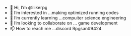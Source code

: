 - 👋 Hi, I’m @ilikerpg
- 👀 I’m interested in ...making optimized running codes
- 🌱 I’m currently learning ...compuiter science engineering
- 💞️ I’m looking to collaborate on ... game development
- 📫 How to reach me ...discord Rpgsan#9424

<!---
ilikerpg/ilikerpg is a ✨ special ✨ repository because its `README.md` (this file) appears on your GitHub profile.
You can click the Preview link to take a look at your changes.
--->
